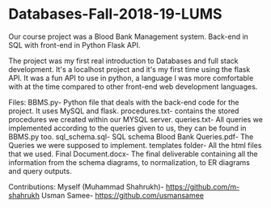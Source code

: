 # Databases-Fall-2018-19-LUMS
Our course project was a Blood Bank Management system. Back-end in SQL with front-end in Python Flask API.

The project was my first real introduction to Databases and full stack development. It's a localhost project and it's my first time using the flask API. It was a fun API to use in python, a language I was more comfortable with at the time compared to other front-end web development languages. 


Files: 
BBMS.py- Python file that deals with the back-end code for the project. It uses MySQL and flask. 
procedures.txt- contains the stored procedures we created within our MYSQL server.
queries.txt- All queries we implemented according to the queries given to us, they can be found in BBMS.py too.
sql_schema.sql- SQL schema
Blood Bank Queries.pdf- The Queries we were supposed to implement.
templates folder- All the html files that we used.
Final Document.docx- The final deliverable containing all the information from the schema diagrams, to normalization, to ER diagrams and query outputs.


Contributions:
Myself (Muhammad Shahrukh)- https://github.com/m-shahrukh
Usman Samee- https://github.com/usmansamee
